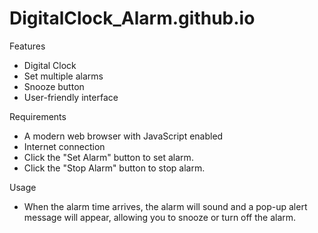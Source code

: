# DigitalClock_Alarm.github.io

 Features
- Digital Clock
- Set multiple alarms
- Snooze button
- User-friendly interface

Requirements
- A modern web browser with JavaScript enabled
- Internet connection
- Click the "Set Alarm" button to set alarm.
- Click the "Stop Alarm" button to stop alarm.

 Usage
- When the alarm time arrives, the alarm will sound and a pop-up alert message will appear, allowing you to snooze or turn off the alarm.
